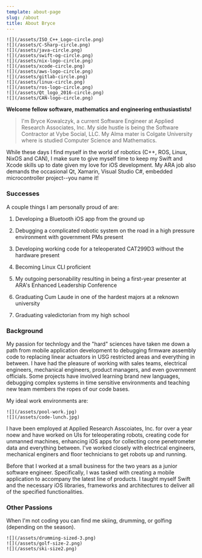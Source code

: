```yaml
---
template: about-page
slug: /about
title: About Bryce
---
```


 ```grid|6|Skills!
![](/assets/ISO_C++_Logo-circle.png)
![](/assets/C-Sharp-circle.png)
![](/assets/java-circle.png)
![](/assets/swift-og-circle.png)
![](/assets/nix-logo-circle.png)
![](/assets/xcode-circle.png)
![](/assets/aws-logo-circle.png)
![](/assets/gitlab-circle.png)
![](/assets/linux-circle.png)
![](/assets/ros-logo-circle.png)
![](/assets/Qt_logo_2016-circle.png)
![](/assets/CAN-logo-circle.png)
```

 **Welcome fellow software, mathematics and engineering enthusiastists!**

 > I'm Bryce Kowalczyk, a current Software Engineer at Applied Research Associates, Inc. My side hustle is being the Software Contractor at Vybe Social, LLC. My Alma mater is Colgate University where is studied Computer Science and Mathematics. 
 
 While these days I find myself in the world of robotics (C++, ROS, Linux, NixOS and CAN), I make sure to give myself time to keep my Swift and Xcode skills up to date given my love for iOS development. My ARA job also demands the occasional Qt, Xamarin, Visual Studio C#, embedded microcontroller project--you name it!

### Successes

A couple things I am personally proud of are:
1. Developing a Bluetooth iOS app from the ground up

2. Debugging a complicated robotic system on the road in a high pressure environment with government PMs present

3. Developing working code for a teleoperated CAT299D3 without the hardware present

4. Becoming Linux CLI proficient

5. My outgoing personability resulting in being a first-year presenter at ARA's Enhanced Leadership Conference

6. Graduating Cum Laude in one of the hardest majors at a reknown university

7. Graduating valedictorian from my high school

### Background

 My passion for technlogy and the "hard" sciences have taken me down a path from mobile application development to debugging firmware assembly code to replacing linear actuators in USG restricted areas and everything in between. I have had the pleasure of working with sales teams, electrical engineers, mechanical engineers, product managers, and even government officials. Some projects have involved learning brand new languages, debugging complex systems in time sensitive environments and teaching new team members the ropes of our code bases. 

 My ideal work environments are:
 ```grid|2|Work Shots!
![](/assets/pool-work.jpg)
![](/assets/code-lunch.jpg)
``` 
 I have been employed at Applied Research Asscoiates, Inc. for over a year noew and have worked on UIs for teleoperating robots, creating code for unmanned machines, enhancing iOS apps for collecting cone penetrometer data and everything between. I've worked closely with electrical engineers, mechanical enginers and floor technicians to get robots up and running.
 
 Before that I worked at a small business for the two years as a junior software engineer. Specifically, I was tasked with creating a mobile application to accompany the latest line of products. I taught myself Swift and the necessary iOS libraries, frameworks and architectures to deliver all of the specified functionalities.

### Other Passions

When I'm not coding you can find me skiing, drumming, or golfing (depending on the season).

 ```grid|3|Hobbies!
![](/assets/drumming-sized-3.png)
![](/assets/golf-size-2.png)
![](/assets/ski-size2.png)
``` 



